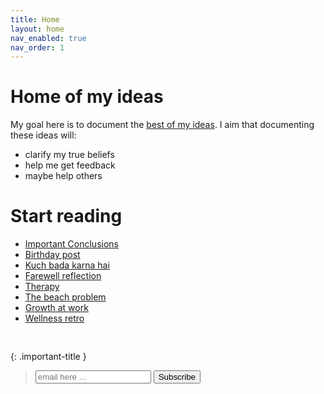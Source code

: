```yaml
---
title: Home
layout: home
nav_enabled: true
nav_order: 1
---
```


# Home of my ideas

My goal here is to document the [best of my ideas](/blog/ideas). I aim that documenting these ideas will:

- clarify my true beliefs
- help me get feedback
- maybe help others

# Start reading

- [Important Conclusions](/blog/ideas#important-conclusions)
- [Birthday post](/blog/ideas#birthday-post)
- [Kuch bada karna hai](/blog/ideas#kuch-bada-karna-hai)
- [Farewell reflection](/blog/ideas#farewell-reflection)
- [Therapy](/blog/ideas#therapy)
- [The beach problem](/blog/ideas#the-beach-problem)
- [Growth at work](/blog/ideas#growth-at-work)
- [Wellness retro](/blog/ideas#wellness-retro)

<pre>

</pre>

{: .important-title }
> <form action="https://formspree.io/f/xldeobvz" method="POST">
>   <label>
>     <input type="email" name="email" placeholder="email here ...">
>   </label>
>   <button type="submit">Subscribe</button>
> </form>